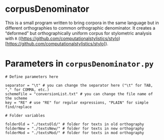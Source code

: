 # corpusDenominator

This is a small program written to bring corpora in the same language but in different orthographies to common orthographic denominator. It creates a “deformed” but orthographically uniform corpus for stylometric analysis with `R` ((https://github.com/computationalstylistics/stylo)[https://github.com/computationalstylistics/stylo]).

# Parameters in `corpusDenominator.py`
```
# Define parameters here

separator = "\t" # you can change the separator here ("\t" for TAB, "," for COMMA, etc.)
schemeFile = "conversionList.txt" # you can change the file name of the scheme
key = "RE" # use "RE" for regular expressions, "PLAIN" for simple find/replace

# Folder variables

folderOld = "./textsOld/" # folder for texts in old orthography
folderNew = "./textsNew/" # folder for texts in new orthography
folderMod = "./textsMod/" # folder for texts in mod orthography
```